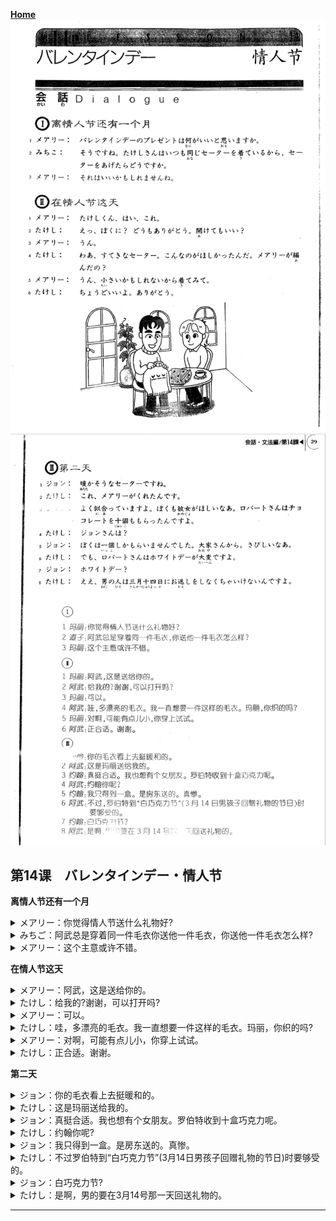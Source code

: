 **[Home](../Menu.md)**
![](src/14-1.PNG)
![](src/14-2.PNG)
## 第14课　バレンタインデー・情人节
**离情人节还有一个月**
<details>
<summary>
メアリー：你觉得情人节送什么礼物好?</summary>

バレンタインデーのプレゼントは何かいいと思いますか。
</details>

<details>
<summary>
みちご：阿武总是穿着同一件毛衣你送他一件毛衣，你送他一件毛衣怎么样?</summary>

そうですね。たけしさんはいつも同じセーターを着ているから、セーターをあげたらどうですか。
</details>

<details>
<summary>
メアリー：这个主意或许不错。</summary>

それはいいかもしれませんね。
</details>

**在情人节这天**
<details>
<summary>
メアリー：阿武，这是送给你的。</summary>

たけしくん、はい、これ。
</details>

<details>
<summary>
たけし：给我的?谢谢，可以打开吗?</summary>

えっ、ぼくに？どうもありがとう。開けてもいい？
</details>

<details>
<summary>
メアリー：可以。</summary>

うん。
</details>

<details>
<summary>
たけし：哇，多漂亮的毛衣。我一直想要一件这样的毛衣。玛丽，你织的吗?</summary>

わあ、すてきなセーター。こんなのがほしかったんだ。メアリーが編んだの？
</details>

<details>
<summary>
メアリー：对啊，可能有点儿小，你穿上试试。</summary>

うん、小さいかもしれないから着てみて。
</details>

<details>
<summary>
たけし：正合适。谢谢。</summary>

ちょうどいいよ。ありがどう。
</details>

**第二天**
<details>
<summary>
ジョン：你的毛衣看上去挺暖和的。</summary>

暖かそうなセーターですね。
</details>

<details>
<summary>
たけし：这是玛丽送给我的。</summary>

これ、メアリーがくれたんです。
</details>

<details>
<summary>
ジョン：真挺合适。我也想有个女朋友。罗伯特收到十盒巧克力呢。</summary>

よく似合っていますね。ぼくも彼女がほしいなあ。ロバートさんはチョコレートを十個ももらったんですよ。
</details>

<details>
<summary>
たけし：约翰你呢?</summary>

ジョンさんは？
</details>

<details>
<summary>
ジョン：我只得到一盒。是房东送的。真惨。</summary>

ぼくは一個しか もらいませんでした。大家さんから。さびしいなあ。
</details>

<details>
<summary>
たけし：不过罗伯特到“白巧克力节”(3月14日男孩子回赠礼物的节日)时要够受的。</summary>

でも、ロバートさんはホワイトデーが大変ですよ。
</details>

<details>
<summary>
ジョン：白巧克力节?</summary>

ホワイトデー？
</details>

<details>
<summary>
たけし：是啊，男的要在3月14号那一天回送礼物的。</summary>

ええ。男の人は三月十四日にお返しをしなくちゃいけないんです。
</details>

---
